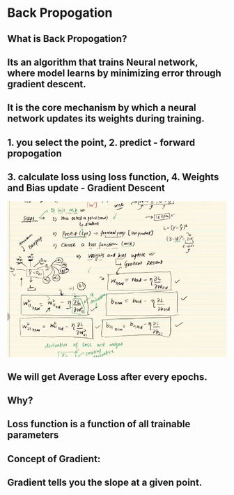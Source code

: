 # Back Propogation

## What is Back Propogation?
## Its an algorithm that trains Neural network, where model learns by minimizing error through gradient descent.
## It is the core mechanism by which a neural network updates its weights during training.
## 1. you select the point, 2. predict - forward propogation
## 3. calculate loss using loss function, 4. Weights and Bias update - Gradient Descent
![alt text](image-6.png)

## We will get Average Loss after every epochs.

## Why?
## Loss function is a function of all trainable parameters
## Concept of Gradient:
## Gradient tells you the slope at a given point.

